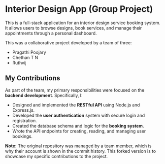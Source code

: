 # Interior Design App (Group Project)

This is a full-stack application for an interior design service booking system. It allows users to browse designs, book services, and manage their appointments through a personal dashboard.

This was a collaborative project developed by a team of three:
- Pragathi Poojary 
- Chethan T N
- Ruthvij

## My Contributions

As part of the team, my primary responsibilities were focused on the **backend development**. Specifically, I:

-   Designed and implemented the **RESTful API** using Node.js and Express.js.
-   Developed the **user authentication** system with secure login and registration.
-   Created the database schema and logic for the **booking system**.
-   Wrote the API endpoints for creating, reading, and managing user bookings.

**Note:** The original repository was managed by a team member, which is why their account is shown in the commit history. This forked version is to showcase my specific contributions to the project.
